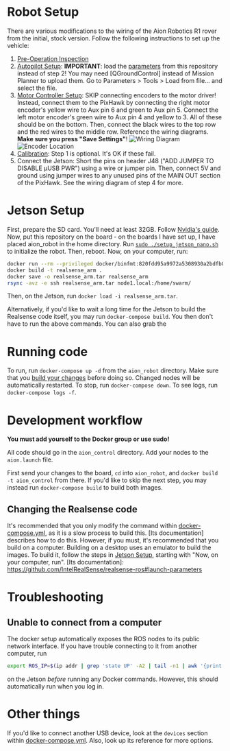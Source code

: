 # Robot Setup
There are various modifications to the wiring of the Aion Robotics R1
rover from the initial, stock version. Follow the following instructions
to set up the vehicle:
1. [Pre-Operation Inspection]
2. [Autopilot Setup]\: **IMPORTANT**: load the [parameters] from this
   repository instead of step 2! You may need [QGroundControl] instead
   of Mission Planner to upload them. Go to Parameters > Tools > Load
   from file... and select the file.
4. [Motor Controller Setup]\: SKIP connecting encoders to the motor
   driver! Instead, connect them to the PixHawk by connecting the right
   motor encoder's yellow wire to Aux pin 6 and green to Aux pin 5.
   Connect the left motor encoder's green wire to Aux pin 4 and yellow
   to 3. All of these should be on the bottom. Then, connect the black
   wires to the top row and the red wires to the middle row. Reference
   the wiring diagrams. **Make sure you press "Save Settings"**!
   ![Wiring Diagram](https://docs.px4.io/v1.9.0/assets/flight_controller/cube/cube_ports_top_main.jpg)
   ![Encoder Location](http://ardupilot.org/rover/_images/wheel-encoder-pixhawk.png)
5. [Calibration]\: Step 1 is optional. It's OK if these fail.
5. Connect the Jetson: Short the pins on header J48 ("ADD JUMPER TO
   DISABLE μUSB PWR") using a wire or jumper pin. Then, connect 5V and
   ground using jumper wires to any unused pins of the MAIN OUT section
   of the PixHawk. See the wiring diagram of step 4 for more.

# Jetson Setup
First, prepare the SD card. You'll need at least 32GB. Follow
[Nvidia's guide]. Now, put this repository on the board - on the boards
I have set up, I have placed aion_robot in the home directory. Run
[`sudo ./setup_jetson_nano.sh`](setup_jetson_nano.sh) to initialize the
robot. Then, reboot. Now, on your computer, run:
```bash
docker run --rm --privileged docker/binfmt:820fdd95a9972a5308930a2bdfb8573dd4447ad3
docker build -t realsense_arm .
docker save -o realsense_arm.tar realsense_arm
rsync -avz -e ssh realsense_arm.tar node1.local:/home/swarm/
```

Then, on the Jetson, run `docker load -i realsense_arm.tar`.

Alternatively, if you'd like to wait a long time for the Jetson to build
the Realsense code itself, you may run `docker-compose build`. You then
don't have to run the above commands. You can also grab the 

# Running code
To run, run `docker-compose up -d` from the `aion_robot` directory. Make
sure that you [build your changes](#development-workflow) before doing
so. Changed nodes will be automatically restarted. To stop, run
`docker-compose down`. To see logs, run `docker-compose logs -f`.

# Development workflow
**You must add yourself to the Docker group or use sudo!**

All code should go in the `aion_control` directory. Add your nodes to
the `aion.launch` file.

First send your changes to the board, `cd` into `aion_robot`, and
`docker build -t aion_control` from there. If you'd like to skip the 
next step, you may instead run `docker-compose build` to build both
images.
## Changing the Realsense code
It's recommended that you only modify the command within
[docker-compose.yml], as it is a slow process to build this.
[Its documentation] describes how to do this. However, if you must, it's
recommended that you build on a computer. Building on a desktop uses an
emulator to build the images. To build it, follow the steps in
[Jetson Setup](#jetson-setup), starting with "Now, on your computer,
run". [Its documentation]:
https://github.com/IntelRealSense/realsense-ros#launch-parameters
# Troubleshooting

## Unable to connect from a computer
The docker setup automatically exposes the ROS nodes to its public
network interface. If you have trouble connecting to it from another
computer, run
```bash
export ROS_IP=$(ip addr | grep 'state UP' -A2 | tail -n1 | awk '{print $2}' | cut -f1  -d'/')
```
on the Jetson *before* running any Docker commands. However, this should
automatically run when you log in.

# Other things
If you'd like to connect another USB device, look at the `devices`
section within [docker-compose.yml]. Also, look up its reference for
more options.

[Pre-Operation Inspection]: http://docs.aionrobotics.com/en/latest/ardupilot-pre-operation-inspection.html
[Autopilot Setup]: http://docs.aionrobotics.com/en/latest/ardupilot-autopilot-setup.html
[Motor Controller Setup]: http://docs.aionrobotics.com/en/latest/ardupilot-motor-controller-setup.html
[Calibration]: http://docs.aionrobotics.com/en/latest/ardupilot-calibration.html

[parameters]: parameters.params
[Nvidia's guide]: https://developer.nvidia.com/embedded/learn/get-started-jetson-nano-devkit#write
[docker-compose.yml]: docker-compose.yml